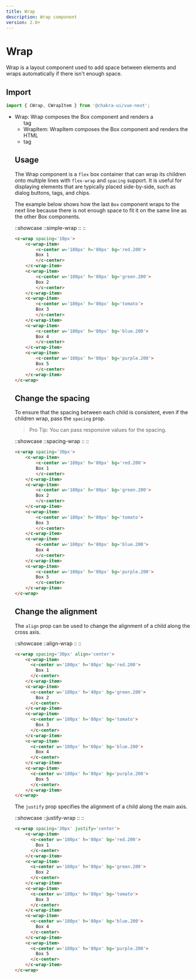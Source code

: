 ```yaml
---
title: Wrap
description: Wrap component
version: 2.0+
---
```


# Wrap

Wrap is a layout component used to add space between elements and wraps automatically if there isn't enough space.

## Import

```js
import { CWrap, CWrapItem } from '@chakra-ui/vue-next';
```

- Wrap: Wrap composes the Box component and renders a <ul> tag
- WrapItem: WrapItem composes the Box component and renders the HTML <li> tag

## Usage

The Wrap component is a `flex` box container that can wrap its children onto multiple lines with `flex-wrap` and `spacing` support. It is useful for displaying elements that are typically placed side-by-side, such as dialog buttons, tags, and chips.

The example below shows how the last `Box` component wraps to the next line because there is not enough space to fit it on the same line as the other Box components.

::showcase
::simple-wrap
::
::

```html
<c-wrap spacing='10px'>
    <c-wrap-item>
        <c-center w='180px' h='80px' bg='red.200'>
        Box 1
        </c-center>
    </c-wrap-item>
    <c-wrap-item>
        <c-center w='180px' h='80px' bg='green.200'>
        Box 2
        </c-center>
    </c-wrap-item>
    <c-wrap-item>
        <c-center w='180px' h='80px' bg='tomato'>
        Box 3
        </c-center>
    </c-wrap-item>
    <c-wrap-item>
        <c-center w='180px' h='80px' bg='blue.200'>
        Box 4
        </c-center>
    </c-wrap-item>
    <c-wrap-item>
        <c-center w='180px' h='80px' bg='purple.200'>
        Box 5
        </c-center>
    </c-wrap-item>
</c-wrap>
```

## Change the spacing

To ensure that the spacing between each child is consistent, even if the children wrap, pass the `spacing` prop.

> Pro Tip: You can pass responsive values for the spacing.

::showcase
::spacing-wrap
::
::

```html
<c-wrap spacing='30px'>
    <c-wrap-item>
        <c-center w='180px' h='80px' bg='red.200'>
        Box 1
        </c-center>
    </c-wrap-item>
    <c-wrap-item>
        <c-center w='180px' h='80px' bg='green.200'>
        Box 2
        </c-center>
    </c-wrap-item>
    <c-wrap-item>
        <c-center w='180px' h='80px' bg='tomato'>
        Box 3
        </c-center>
    </c-wrap-item>
    <c-wrap-item>
        <c-center w='180px' h='80px' bg='blue.200'>
        Box 4
        </c-center>
    </c-wrap-item>
    <c-wrap-item>
        <c-center w='180px' h='80px' bg='purple.200'>
        Box 5
        </c-center>
    </c-wrap-item>
</c-wrap>
```

## Change the alignment

The `align` prop can be used to change the alignment of a child along the cross axis.

::showcase
::align-wrap
::
::

```html
<c-wrap spacing='30px' align='center'>
    <c-wrap-item>
      <c-center w='180px' h='80px' bg='red.200'>
        Box 1
      </c-center>
    </c-wrap-item>
    <c-wrap-item>
      <c-center w='180px' h='40px' bg='green.200'>
        Box 2
      </c-center>
    </c-wrap-item>
    <c-wrap-item>
      <c-center w='180px' h='80px' bg='tomato'>
        Box 3
      </c-center>
    </c-wrap-item>
    <c-wrap-item>
      <c-center w='180px' h='60px' bg='blue.200'>
        Box 4
      </c-center>
    </c-wrap-item>
    <c-wrap-item>
      <c-center w='180px' h='80px' bg='purple.200'>
        Box 5
      </c-center>
    </c-wrap-item>
</c-wrap>
```
The `justify` prop specifies the alignment of a child along the main axis.

::showcase
::justify-wrap
::
::

```html
<c-wrap spacing='30px' justify='center'>
    <c-wrap-item>
      <c-center w='180px' h='80px' bg='red.200'>
        Box 1
      </c-center>
    </c-wrap-item>
    <c-wrap-item>
      <c-center w='180px' h='80px' bg='green.200'>
        Box 2
      </c-center>
    </c-wrap-item>
    <c-wrap-item>
      <c-center w='180px' h='80px' bg='tomato'>
        Box 3
      </c-center>
    </c-wrap-item>
    <c-wrap-item>
      <c-center w='180px' h='80px' bg='blue.200'>
        Box 4
      </c-center>
    </c-wrap-item>
    <c-wrap-item>
      <c-center w='180px' h='80px' bg='purple.200'>
        Box 5
      </c-center>
    </c-wrap-item>
</c-wrap>
```

